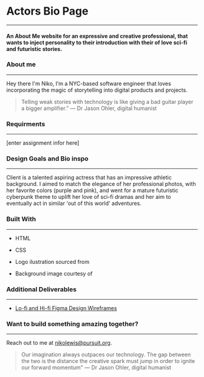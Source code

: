 # Actors Bio Page
---

#### An About Me website for an expressive and creative professional, that wants to inject personality to their introduction with their of love sci-fi and futuristic stories.

### About me
---

Hey there I'm Niko, I’m a NYC-based software engineer that loves incorporating the magic of storytelling into digital products and projects.

> Telling weak stories with technology is like giving a bad guitar player a bigger amplifier.” — Dr Jason Ohler, digital humanist

### Requirments
---

[enter assignment infor here]

### Design Goals and Bio inspo
---

Client is a talented aspiring actress that has an impressive athletic background. I aimed to match the elegance of her professional photos, with her favorite colors (purple and pink), and went for a mature futuristic cyberpunk theme to uplift her love of sci-fi dramas and her aim to eventually act in similar 'out of this world' adventures.

### Built With
---

- HTML

- CSS

- Logo ilustration sourced from

- Background image courtesy of 

### Additional Deliverables
---

* [Lo-fi and Hi-fi Figma Design Wireframes]('https://www.figma.com/design/Om7rb3kEGbe0k7ANXHuYSo/Niko-L's-Actor-Portfolio-Project?node-id=15-2&t=kA0YLRjRGFjFB3g4-1')


### Want to build something amazing together?
---

Reach out to  me at [nikolewis@pursuit.org]('nikolewis@pursuit.org').

> Our imagination always outpaces our technology. The gap between the two is the distance the creative spark must jump in order to ignite our forward momentum" — Dr Jason Ohler, digital humanist


